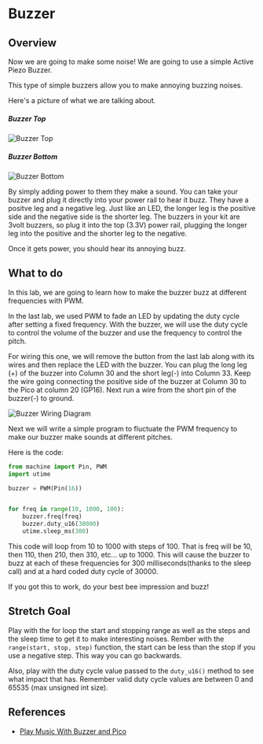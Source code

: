 # Buzzer

## Overview

Now we are going to make some noise!  We are going to use a simple Active Piezo Buzzer.  

This type of simple buzzers allow you to make annoying buzzing noises.

Here's a picture of what we are talking about.

##### Buzzer Top
![Buzzer Top](/images/buzzertop.jpg)  
##### Buzzer Bottom
![Buzzer Bottom](/images/buzzerbottom.jpg)


By simply adding power to them they make a sound.  You can take your buzzer and plug it directly into your power rail to hear it buzz.  They have a positve leg and a negative leg.  Just like an LED, the longer leg is the positive side and the negative side is the shorter leg. The buzzers in your kit are 3volt buzzers, so plug it into the top (3.3V) power rail, plugging the longer leg into the positive and the shorter leg to the negative.

Once it gets power, you should hear its annoying buzz.

 ## What to do

In this lab, we are going to learn how to make the buzzer buzz at different frequencies with PWM.

In the last lab, we used PWM to fade an LED by updating the duty cycle after setting a fixed frequency.  With the buzzer, we will use the duty cycle to control the volume of the buzzer and use the frequency to control the pitch.

For wiring this one, we will remove the button from the last lab along with its wires and then replace the LED with the buzzer.  You can plug the long leg (+) of the buzzer into Column 30 and the short leg(-) into Column 33.  Keep the wire going connecting the positive side of the buzzer at Column 30 to the Pico at column 20 (GP16).  Next run a wire from the short pin of the buzzer(-) to ground.  

![Buzzer Wiring Diagram](/images/11b_buzzer_bb.png)

Next we will write a simple program to fluctuate the PWM frequency to make our buzzer make sounds at different pitches.

Here is the code:

```Python
from machine import Pin, PWM
import utime

buzzer = PWM(Pin(16))


for freq in range(10, 1000, 100):
    buzzer.freq(freq)
    buzzer.duty_u16(30000)
    utime.sleep_ms(300)

```

This code will loop from 10 to 1000 with steps of 100. That is freq will be 10, then 110, then 210, then 310, etc... up to 1000.  This will cause the buzzer to buzz at each of these frequencies for 300 milliseconds(thanks to the sleep call) and at a hard coded duty cycle of 30000.  

If you got this to work, do your best bee impression and buzz!

## Stretch Goal

Play with the for loop the start and stopping range as well as the steps and the sleep time to get it to make interesting noises.  Rember with the `range(start, stop, step)` function, the start can be less than the stop if you use a negative step.  This way you can go backwards. 

Also, play with the duty cycle value passed to the `duty_u16()` method to see what impact that has.  Remember valid duty cycle values are between 0 and 65535 (max unsigned int size).

## References

- [Play Music With Buzzer and Pico](https://www.tomshardware.com/how-to/buzzer-music-raspberry-pi-pico)

